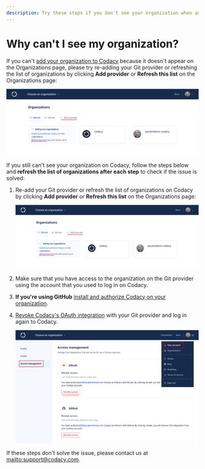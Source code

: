 ```yaml
---
description: Try these steps if you don't see your organization when adding your organization on Codacy.
---
```


# Why can't I see my organization?

If you can't [add your organization to Codacy](../../organizations/what-are-synced-organizations.md#adding-an-organization) because it doesn't appear on the Organizations page, please try re-adding your Git provider or refreshing the list of organizations by clicking **Add provider** or **Refresh this list** on the Organizations page:

![Refreshing the list of organizations](images/organization-refresh-list.png)

If you still can't see your organization on Codacy, follow the steps below and **refresh the list of organizations after each step** to check if the issue is solved:

1.  Re-add your Git provider or refresh the list of organizations on Codacy by clicking **Add provider** or **Refresh this list** on the Organizations page:

    ![Refreshing the list of organizations](images/organization-refresh-list.png)

1.  Make sure that you have access to the organization on the Git provider using the account that you used to log in on Codacy.

1.  **If you're using GitHub** [install and authorize Codacy on your organization](https://github.com/apps/codacy-production/installations/new).

1.  [Revoke Codacy's OAuth integration](../../getting-started/which-permissions-does-codacy-need-from-my-account.md#revoking-access-to-integrations) with your Git provider and log in again to Codacy.

    ![Revoking Codacy's OAuth integration](../../getting-started/images/revoke-integration.png)

If these steps don't solve the issue, please contact us at <mailto:support@codacy.com>.
